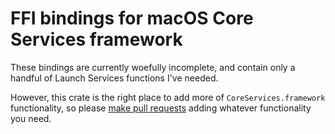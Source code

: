 # FFI bindings for macOS Core Services framework

These bindings are currently woefully incomplete, and contain only a handful of Launch Services functions I've needed.

However, this crate is the right place to add more of `CoreServices.framework` functionality, so please [make pull requests](https://github.com/kornelski/core-services) adding whatever functionality you need.

